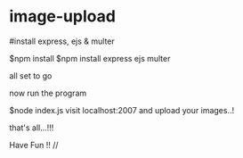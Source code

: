 # image-upload

#install express, ejs & multer


$npm install
$npm install express ejs multer

all set to go

now run the program

$node index.js
visit localhost:2007 and upload your images..!

that's all...!!!


Have Fun !! // 
